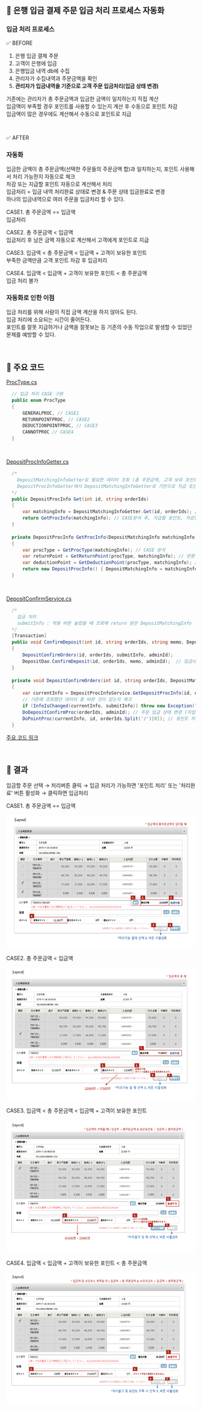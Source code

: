 <br>

## 📌 은행 입금 결제 주문 입금 처리 프로세스 자동화

### 입금 처리 프로세스

✅ BEFORE

1. 은행 입금 결제 주문   
2. 고객이 은행에 입금    
3. 은행입금 내역 db에 수집     
4. 관리자가 수집내역과 주문금액을 확인   
5. **관리자가 입금내역을 기준으로 고객 주문 입금처리(입금 상태 변경)**

기존에는 관리자가 총 주문금액과 입금한 금액이 일치하는지 직접 계산    
입금액이 부족할 경우 포인트를 사용할 수 있는지 계산 후 수동으로 포인트 차감    
입금액이 많은 경우에도 계산해서 수동으로 포인트로 지급    

<br>

✅ AFTER

### 자동화 

입금한 금액이 총 주문금액(선택한 주문들의 주문금액 합)과 일치하는지, 포인트 사용해서 처리 가능한지 자동으로 체크   
차감 또는 지급할 포인트 자동으로 계산해서 처리    
입금처리 = 입금 내역 처리완료 상태로 변경 & 주문 상태 입금완료로 변경   
하나의 입금내역으로 여러 주문을 입금처리 할 수 있다. 

CASE1. 총 주문금액 == 입금액      
입금처리    

CASE2. 총 주문금액 < 입금액   
입금처리 후 남은 금액 자동으로 계산해서 고객에게 포인트로 지급   

CASE3. 입금액 < 총 주문금액 < 입금액 + 고객이 보유한 포인트   
부족한 금액만큼 고객 포인트 차감 후 입금처리

CASE4. 입금액 < 입금액 + 고객이 보유한 포인트 < 총 주문금액     
입금 처리 불가

### 자동화로 인한 이점

입금 처리를 위해 사람이 직접 금액 계산을 하지 않아도 된다.    
입금 처리에 소요되는 시간이 줄어든다.   
포인트를 잘못 지급하거나 금액을 잘못보는 등 기존의 수동 작업으로 발생할 수 있었던 문제를 예방할 수 있다.

<br>

## 📌 주요 코드 

[ProcType.cs](./Code/Model/ProcType.cs)   

```C#
  // 입금 처리 CASE 구분
  public enum ProcType
  {
      GENERALPROC, // CASE1
      RETURNPOINTPROC, // CASE2
      DEDUCTIONPOINTPROC, // CASE3
      CANNOTPROC // CASE4
  }
```

<br>

[DepositProcInfoGetter.cs](./Code/DepositProcInfoGetter.cs)     

``` C#
  /* 
    DepositMatchingInfoGetter로 필요한 데이터 조회 (총 주문금액, 고객 보유 포인트, 입금액)
    DepositProcInfoGetter에서 DepositMatchingInfoGetter로 기반으로 지급 또는 차감할 포인트 계산, 입금 처리 CASE 구분(어떤 procType인지)
  */
  public DepositProcInfo Get(int id, string orderIds)
  {
      var matchingInfo = DepositMatchingInfoGetter.Get(id, orderIds); // 총 주문금액, 고객이 보유한 포인트, 입금액 가져오기
      return GetProcInfo(matchingInfo); // CASE분석 후, 지급할 포인트, 차감할 포인트 계산
  }

  private DepositProcInfo GetProcInfo(DepositMatchingInfo matchingInfo)
  {
      var procType = GetProcType(matchingInfo); // CASE 분석
      var returnPoint = GetReturnPoint(procType, matchingInfo); // 반환할 포인트
      var deductionPoint = GetDeductionPoint(procType, matchingInfo); // 차감할 포인트
      return new DepositProcInfo() { DepositMatchingInfo = matchingInfo , ProcType = procType, ReturnPoint = returnPoint, DeductionPoint = deductionPoint};
  }
```

<br>

[DepositConfirmService.cs](./Code/DepositConfirmService.cs)     

``` C#
  /*
    입금 처리 
    submitInfo : 적용 버튼 눌렀을 때 조회해 return 받은 DepositMatchingInfo
  */
  [Transaction]
  public void ConfirmDeposit(int id, string orderIds, string memo, DepositMatchingInfo submitInfo, string adminId)
  {
      DepositConfirmOrders(id, orderIds, submitInfo, adminId);
      DepositDao.ConfirmDeposit(id, orderIds, memo, adminId);  // 입금내역 상태 변경
  }

  private void DepositConfirmOrders(int id, string orderIds, DepositMatchingInfo submitInfo, string adminId)
  {
      var currentInfo = DepositProcInfoService.GetDepositProcInfo(id, orderNums);
      // 기존에 조회했던 데이터 중 바뀐 것이 있는지 체크
      if (InfoIsChanged(currentInfo, submitInfo)) throw new Exception("주문을 확인해주세요."); 
      DoDepositConfirmProc(orderIds, adminId); // 주문 입금 상태 변경 (미입금 → 입금완료)
      DoPointProc(currentInfo, id, orderIds.Split('/')[0]); // 포인트 처리 (지급 or 차감)
  }
```

[주요 코드 링크](./Code)

<br>

## 📌 결과

입금할 주문 선택 → 처리버튼 클릭 → 입금 처리가 가능하면 '포인트 처리' 또는 '처리완료' 버튼 활성화 → 클릭하면 입금처리  

CASE1. 총 주문금액 == 입금액       
<br>
<img src="./Image/GENERALPROC.png" width="600" height="350">

CASE2. 총 주문금액 < 입금액   
<br>
<img src="./Image/RETURNPOINTPROC.png" width="600" height="350">

CASE3. 입금액 < 총 주문금액 < 입금액 + 고객이 보유한 포인트   
<br>
<img src="./Image/DEDUCTIONPOINTPROC.png" width="600" height="350">

CASE4. 입금액 < 입금액 + 고객이 보유한 포인트 < 총 주문금액     
<br>
<img src="./Image/CANNOTPROC.png" width="600" height="350">
